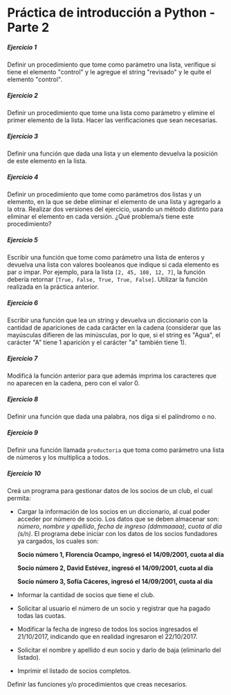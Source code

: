 # **Práctica de introducción a Python - Parte 2**


##### **Ejercicio 1**
Definir un procedimiento que tome como parámetro una lista, verifique si tiene el elemento "control" y le agregue el string "revisado" y le quite el elemento "control".

##### **Ejercicio 2**
Definir un procedimiento que tome una lista como parámetro y elimine el primer elemento de la lista. Hacer las verificaciones que sean necesarias.

##### **Ejercicio 3**
Definir una función que dada una lista y un elemento devuelva la posición de este elemento en la lista.

##### **Ejercicio 4**
Definir un procedimiento que tome como parámetros dos listas y un elemento, en la que se debe eliminar el elemento de una lista y agregarlo a la otra. Realizar dos versiones del ejercicio, usando un método distinto para eliminar el elemento en cada versión. ¿Qué problema/s tiene este procedimiento?

##### **Ejercicio 5**
Escribir una función que tome como parámetro una lista de enteros y devuelva una lista con valores booleanos que indique si cada elemento es par o impar. Por ejemplo, para la lista `[2, 45, 108, 12, 7]`, la función debería retornar `[True, False, True, True, False]`. Utilizar la función realizada en la práctica anterior.

##### **Ejercicio 6**
Escribir una función que lea un string y devuelva un diccionario con la cantidad de apariciones de cada carácter en la cadena (considerar que las mayúsculas difieren de las minúsculas, por lo que, si el string es "Agua", el carácter "A" tiene 1 aparición y el carácter "a" también tiene 1).

##### **Ejercicio 7**
Modificá la función anterior para que además imprima los caracteres que no aparecen en la cadena, pero con el valor 0.

##### **Ejercicio 8**
Definir una función que dada una palabra, nos diga si el palíndromo o no.

##### **Ejercicio 9**
Definir una función llamada `productoria` que toma como parámetro una lista de números y los multiplica a todos.

##### **Ejercicio 10**

Creá un programa para gestionar datos de los socios de un club, el cual permita:

* Cargar la información de los socios en un diccionario, al cual poder acceder por número de socio. Los datos que se deben almacenar son: _número_, _nombre y apellido_, _fecha de ingreso (ddmmaaaa)_, _cuota al dia (s/n)_. El programa debe iniciar con los datos de los socios fundadores ya cargados, los cuales son:

  **Socio número 1, Florencia Ocampo, ingresó el 14/09/2001, cuota al día**
  
  **Socio número 2, David Estévez, ingresó el 14/09/2001, cuota al día**
  
  **Socio número 3, Sofía Cáceres, ingresó el 14/09/2001, cuota al día**

* Informar la cantidad de socios que tiene el club.

* Solicitar al usuario el número de un socio y registrar que ha pagado todas las cuotas.

* Modificar la fecha de ingreso de todos los socios ingresados el 21/10/2017, indicando que en realidad ingresaron el 22/10/2017.

* Solicitar el nombre y apellido d eun socio y darlo de baja (eliminarlo del listado).

* Imprimir el listado de socios completos.

Definir las funciones y/o procedimientos que creas necesarios.
